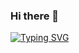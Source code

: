 ### Hi there 👋

[![Typing SVG](https://readme-typing-svg.demolab.com?font=Fira+Code&pause=1000&color=477890&width=435&lines=Experienced+Platform+Engineer;Based+in+Newcastle)](https://git.io/typing-svg)
